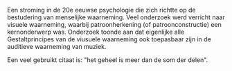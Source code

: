 Een stroming in de 20e eeuwse psychologie die zich richtte op de bestudering van menselijke waarneming. Veel onderzoek werd verricht naar visuele waarneming, waarbij patroonherkening (of patroonconstructie) een kernonderwerp was. Onderzoek toonde aan dat eigenlijke alle Gestaltprincipes van de viusuele waarneming ook toepasbaar zijn in de auditieve waarneming van muziek.

Een veel gebruikt citaat is: "het geheel is meer dan de som der delen".

